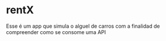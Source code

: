 # rentX
Esse é um app que simula o alguel de carros com a finalidad de compreender  como se consome uma API
